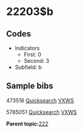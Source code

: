 # 22203$b

## Codes

-   Indicators
    -   First: 0
    -   Second: 3
-   Subfield: b

## Sample bibs

473516 [Quicksearch](https://search.library.yale.edu/catalog/473516) [VXWS](http://prodorbis.library.yale.edu:7014/vxws/GetHoldingsService?bibId=473516)

5785051 [Quicksearch](https://search.library.yale.edu/catalog/5785051) [VXWS](http://prodorbis.library.yale.edu:7014/vxws/GetHoldingsService?bibId=5785051)

**Parent topic:**[222](../../tags/222/222.md)

